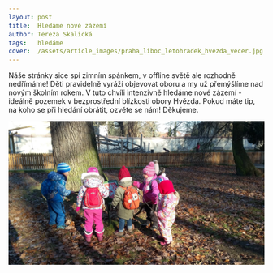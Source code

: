 ```yaml
---
layout: post
title:  Hledáme nové zázemí
author: Tereza Skalická
tags:   hledáme
cover:  /assets/article_images/praha_liboc_letohradek_hvezda_vecer.jpg
---
```


Náše stránky sice spí zimním spánkem, v offline světě ale rozhodně nedřímáme! Děti pravidelně vyráží objevovat oboru a my už přemýšlíme nad novým školním rokem. V tuto chvíli intenzivně hledáme nové zázemí - ideálně pozemek v bezprostřední blízkosti obory Hvězda. Pokud máte tip, na koho se při hledání obrátit, ozvěte se nám! Děkujeme.

![Děti u památného stromu](/assets/article_images/u_pamatneho_stromu.jpg)
